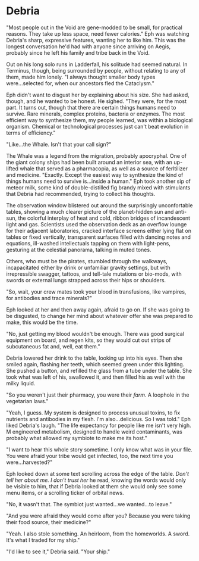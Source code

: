 # Debria

<!--I rolled the "Forge a Bond" move, and got a weak hit. The action die rolled a 6, +2 for Heart, and the challenge dice were 4 and 8.-->

"Most people out in the Void are gene-modded to be small, for practical reasons. They take up less space, need fewer calories." Eph was watching Debria's sharp, expressive features, wanting her to like him. This was the longest conversation he'd had with anyone since arriving on Aegis, probably since he left his family and tribe back in the Void.

Out on his long solo runs in Ladderfall, his solitude had seemed natural. In Terminus, though, being surrounded by people, without relating to any of them, made him lonely. "I always thought smaller body types were...selected for, when our ancestors fled the Cataclysm."

Eph didn't want to disgust her by explaining about his size. She had asked, though, and he wanted to be honest. He sighed. "They were, for the most part. It turns out, though that there are certain things humans need to survive. Rare minerals, complex proteins, bacteria or enzymes. The most efficient way to synthesize them, my people learned, was within a biological organism. Chemical or technological processes just can't beat evolution in terms of efficiency."

"Like...the Whale. Isn't that your call sign?"

The Whale was a legend from the migration, probably apocryphal. One of the giant colony ships had been built around an interior sea, with an up-lifted whale that served as a pharmacopia, as well as a source of ferltilizer and medicine. "Exactly. Except the easiest way to synthesize the kind of things humans need to survive is...inside a human."  Eph took another sip of meteor milk, some kind of double-distilled fig brandy mixed with stimulants that Debria had recommended, trying to collect his thoughts.

The observation window blistered out around the surprisingly unconfortable tables, showing a much clearer picture of the planet-hidden sun and anti-sun, the colorful interplay of heat and cold, ribbon bridges of incandescent light and gas. Scientists used the observation deck as an overflow lounge for their adjacent laboratories, cracked interface screens either lying flat on tables or fixed vertically, transparent surfaces filled with dancing notes and equations, ill-washed intellectuals tapping on them with light-pens, gesturing at the celestial panorama, talking in muted tones.

Others, who must be the pirates, stumbled through the walkways, incapacitated either by drink or unfamiliar gravity settings, but with irrepressible swagger, tattoos, and tell-tale mutations or bio-mods, with swords or external lungs strapped across their hips or shoulders.

"So, wait, your crew mates took your blood in transfusions, like vampires, for antibodies and trace minerals?" 

Eph looked at her and then away again, afraid to go on. If she was going to be disgusted, to change her mind about whatever offer she was prepared to make, this would be the time.

"No, just getting my blood wouldn't be enough. There was good surgical equipment on board, and regen kits, so they would cut out strips of subcutaneous fat and, well, eat them."

Debria lowered her drink to the table, looking up into his eyes. Then she smiled again, flashing her teeth, which seemed green under this lighting. She pushed a button, and refilled the glass from a tube under the table. She took what was left of his, swallowed it, and then filled his as well with the milky liquid.

"So you weren't just their pharmacy, you were their *farm*. A loophole in the vegetarian laws."

"Yeah, I guess. My system is designed to process unusual toxins, to fix nutrients and antibodies in my flesh. I'm also...delicious. So I was told." Eph liked Debria's laugh. "The life expectancy for people like me isn't very high. M engineered metabolism, designed to handle weird contaminants, was probably what allowed my symbiote to make me its host."

"I want to hear this whole story sometime. I only know what was in your file. You were afraid your tribe would get infected, too, the next time you were...harvested?"

Eph looked down at some text scrolling across the edge of the table. *Don't tell her about me. I don't trust her* he read, knowing the words would only be visible to him, that if Debria looked at them she would only see some menu items, or a scrolling ticker of orbital news.

"No, it wasn't that. The symbiot just wanted...we wanted...to leave."

"And you were afraid they would come after you? Because you were taking their food source, their medicine?"

"Yeah. I also stole something. An heirloom, from the homeworlds. A sword. It's what I traded for my ship."

"I'd like to see it," Debria said. "Your ship."